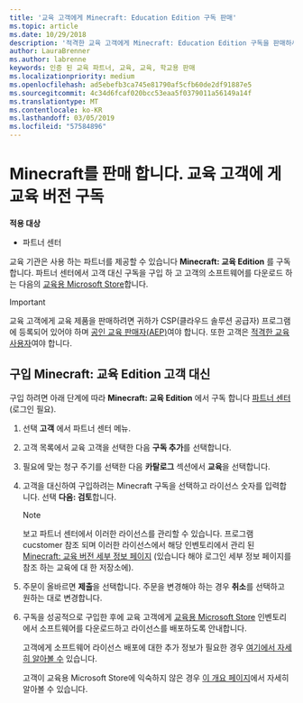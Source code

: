 ```yaml
---
title: '교육 고객에게 Minecraft: Education Edition 구독 판매'
ms.topic: article
ms.date: 10/29/2018
description: '적격한 교육 고객에게 Minecraft: Education Edition 구독을 판매하세요.'
author: LauraBrenner
ms.author: labrenne
keywords: 인증 된 교육 파트너, 교육, 교육, 학교용 판매
ms.localizationpriority: medium
ms.openlocfilehash: ad5ebefb3ca745e81790af5cfb60de2df91887e5
ms.sourcegitcommit: 4c34d6fcaf020bcc53eaa5f0379011a56149a14f
ms.translationtype: MT
ms.contentlocale: ko-KR
ms.lasthandoff: 03/05/2019
ms.locfileid: "57584896"
---
```

# <a name="sell-minecraft-education-edition-subscriptions-to-education-customers"></a>Minecraft를 판매 합니다. 교육 고객에 게 교육 버전 구독

**적용 대상**

-  파트너 센터

교육 기관은 사용 하는 파트너를 제공할 수 있습니다 **Minecraft: 교육 Edition** 를 구독 합니다. 파트너 센터에서 고객 대신 구독을 구입 하 고 고객의 소프트웨어를 다운로드 하는 다음의 [교육용 Microsoft Store](https://educationstore.microsoft.com)합니다. 

>[!IMPORTANT]
>교육 고객에게 교육 제품을 판매하려면 귀하가 CSP(클라우드 솔루션 공급자) 프로그램에 등록되어 있어야 하며 [공인 교육 판매자(AEP)](https://www.mepn.com)여야 합니다. 또한 고객은 [적격한 교육 사용자](https://www.microsoftvolumelicensing.com/DocumentSearch.aspx?Mode=3&DocumentTypeId=7)여야 합니다.  

 
## <a name="buy-minecraft-education-edition-on-behalf-of-your-customer"></a>구입 **Minecraft: 교육 Edition** 고객 대신

구입 하려면 아래 단계에 따라 **Minecraft: 교육 Edition** 에서 구독 합니다 [파트너 센터](https://partnercenter.microsoft.com/pcv/dashboard/overview
) (로그인 필요).

  1.  선택 **고객** 에서 파트너 센터 메뉴.
  
  2.  고객 목록에서 교육 고객을 선택한 다음 **구독 추가**를 선택합니다.
  
  3.  필요에 맞는 청구 주기를 선택한 다음 **카탈로그** 섹션에서 **교육**을 선택합니다.

  4.  고객을 대신하여 구입하려는 Minecraft 구독을 선택하고 라이선스 숫자를 입력합니다. 선택 **다음: 검토**합니다.

      >[!NOTE]
      >보고 파트너 센터에서 이러한 라이선스를 관리할 수 있습니다. 프로그램 cucstomer 참조 되며 이러한 라이선스에서 해당 인벤토리에서 관리 된 [Minecraft: 교육 버전 세부 정보 페이지](https://educationstore.microsoft.com/en-us/store/details/minecraft-education-edition/9nblggh4r2r6) (있습니다 해야 로그인 세부 정보 페이지를 참조 하는 교육에 대 한 저장소에). 

  5.  주문이 올바르면 **제출**을 선택합니다. 주문을 변경해야 하는 경우 **취소**를 선택하고 원하는 대로 변경합니다.   

  6.  구독을 성공적으로 구입한 후에 교육 고객에게 [교육용 Microsoft Store](https://educationstore.microsoft.com) 인벤토리에서 소프트웨어를 다운로드하고 라이선스를 배포하도록 안내합니다.

      고객에게 소프트웨어 라이선스 배포에 대한 추가 정보가 필요한 경우 [여기에서 자세히 알아볼 수](https://docs.microsoft.com/education/windows/school-get-minecraft#distribute-minecraft) 있습니다.  
  
      고객이 교육용 Microsoft Store에 익숙하지 않은 경우 [이 개요 페이지](https://docs.microsoft.com/microsoft-store/windows-store-for-business-overview)에서 자세히 알아볼 수 있습니다.  

      

